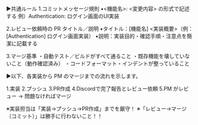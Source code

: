 ▶︎共通ルール
1.コミットメッセージ規則
▪️<機能名>: <変更内容> の形式で記述する
例）Authentication: ログイン画面のUI実装

2.レビュー依頼時の PR タイトル／説明
▪️タイトル：[機能名] <実装概要>（例：[Authentication] ログイン画面実装）
▪️説明：実装目的・確認手順・注意点を簡潔に記載する

3.マージ基準
・自動テスト／ビルドがすべて通ること
・既存機能を壊していないこと（動作確認済み）
・コードフォーマット・インデントが整っていること


▶︎以下、各実装から PM のマージまでの流れを示します。

1.実装
2.プッシュ
3.PR作成
4.Discordで完了報告とレビュー依頼
5.PM がレビュー → 問題なければマージ

※実装担当は「実装→プッシュ→PR作成」までを厳守！
※「レビュー→マージ（コミット）」は勝手に行わないこと！！

